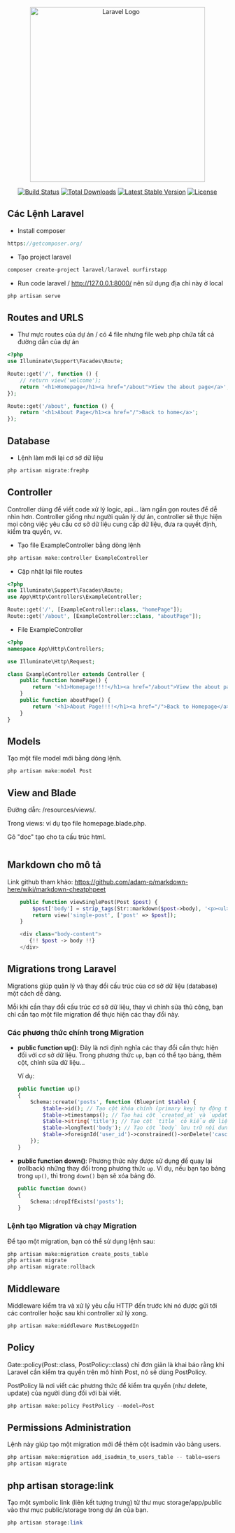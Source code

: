 <p align="center"><a href="https://laravel.com" target="_blank"><img src="https://raw.githubusercontent.com/laravel/art/master/logo-lockup/5%20SVG/2%20CMYK/1%20Full%20Color/laravel-logolockup-cmyk-red.svg" width="400" alt="Laravel Logo"></a></p>

<p align="center">
<a href="https://github.com/laravel/framework/actions"><img src="https://github.com/laravel/framework/workflows/tests/badge.svg" alt="Build Status"></a>
<a href="https://packagist.org/packages/laravel/framework"><img src="https://img.phpields.io/packagist/dt/laravel/framework" alt="Total Downloads"></a>
<a href="https://packagist.org/packages/laravel/framework"><img src="https://img.phpields.io/packagist/v/laravel/framework" alt="Latest Stable Version"></a>
<a href="https://packagist.org/packages/laravel/framework"><img src="https://img.phpields.io/packagist/l/laravel/framework" alt="License"></a>
</p>

## Các Lệnh Laravel

-   Install composer

```php
https://getcomposer.org/
```

-   Tạo project laravel

```php
composer create-project laravel/laravel ourfirstapp
```

-   Run code laravel / http://127.0.0.1:8000/ nên sử dụng địa chỉ này ở local

```php
php artisan serve
```

## Routes and URLS

-   Thư mực routes của dự án / có 4 file nhưng file web.php chứa tất cả đường dẫn của dự án

```php
<?php
use Illuminate\Support\Facades\Route;

Route::get('/', function () {
    // return view('welcome');
    return '<h1>Homepage</h1><a href="/about">View the about page</a>';
});

Route::get('/about', function () {
    return '<h1>About Page</h1><a href="/">Back to home</a>';
});
```

## Database

-   Lệnh làm mới lại cơ sở dữ liệu

```php
php artisan migrate:frephp
```

## Controller

Controller dùng để viết code xử lý logic, api... làm ngắn gọn routes để dễ nhìn hơn.
Controller giống như người quản lý dự án, controller sẽ thực hiện mọi công việc yêu cầu cơ sở dữ liệu cung cấp dữ liệu, đưa ra quyết định, kiểm tra quyền, vv.

-   Tạo file ExampleController bằng dòng lệnh

```php
php artisan make:controller ExampleController
```

-   Cập nhật lại file routes

```php
<?php
use Illuminate\Support\Facades\Route;
use App\Http\Controllers\ExampleController;

Route::get('/', [ExampleController::class, "homePage"]);
Route::get('/about', [ExampleController::class, "aboutPage"]);
```

-   File ExampleController

```php
<?php
namespace App\Http\Controllers;

use Illuminate\Http\Request;

class ExampleController extends Controller {
    public function homePage() {
        return '<h1>Homepage!!!!</h1><a href="/about">View the about page</a>';
    }
    public function aboutPage() {
        return '<h1>About Page!!!!</h1><a href="/">Back to Homepage</a>';
    }
}
```

## Models

Tạo một file model mới bằng dòng lệnh.

```php
php artisan make:model Post
```

## View and Blade

Đường dẫn: /resources/views/.

Trong views: ví dụ tạo file homepage.blade.php.

Gõ "doc" tạo cho ta cấu trúc html.

```php

```

## Markdown cho mô tả

Link github tham khảo: https://github.com/adam-p/markdown-here/wiki/markdown-cheatphpeet

```php
    public function viewSinglePost(Post $post) {
        $post['body'] = strip_tags(Str::markdown($post->body), '<p><ul><ol><li><strong><em><h3><br>');
        return view('single-post', ['post' => $post]);
    }

    <div class="body-content">
       {!! $post -> body !!}
    </div>

```

## Migrations trong Laravel

Migrations giúp quản lý và thay đổi cấu trúc của cơ sở dữ liệu (database) một cách dễ dàng.

Mỗi khi cần thay đổi cấu trúc cơ sở dữ liệu, thay vì chỉnh sửa thủ công, bạn chỉ cần tạo một file migration để thực hiện các thay đổi này.

### Các phương thức chính trong Migration

-   **public function up()**: Đây là nơi định nghĩa các thay đổi cần thực hiện đối với cơ sở dữ liệu. Trong phương thức `up`, bạn có thể tạo bảng, thêm cột, chỉnh sửa dữ liệu...

    Ví dụ:

    ```php
    public function up()
    {
        Schema::create('posts', function (Blueprint $table) {
            $table->id(); // Tạo cột khóa chính (primary key) tự động tăng dần.
            $table->timestamps(); // Tạo hai cột `created_at` và `updated_at` để lưu trữ thời gian tạo và cập nhật bản ghi.
            $table->string('title'); // Tạo cột `title` có kiểu dữ liệu chuỗi (string), dùng để lưu tiêu đề bài viết.
            $table->longText('body'); // Tạo cột `body` lưu trữ nội dung chi tiết của bài viết (kiểu dữ liệu `longText` vì nội dung có thể dài).
            $table->foreignId('user_id')->constrained()->onDelete('cascade'); // Tạo cột `user_id` làm khóa ngoại, khi người dùng xóa bài viết, bài viết cũng bị xóa theo.
        });
    }
    ```

-   **public function down()**: Phương thức này được sử dụng để quay lại (rollback) những thay đổi trong phương thức `up`. Ví dụ, nếu bạn tạo bảng trong `up()`, thì trong `down()` bạn sẽ xóa bảng đó.

    ```php
    public function down()
    {
        Schema::dropIfExists('posts');
    }
    ```

### Lệnh tạo Migration và chạy Migration

Để tạo một migration, bạn có thể sử dụng lệnh sau:

```php
php artisan make:migration create_posts_table
php artisan migrate
php artisan migrate:rollback
```

## Middleware

Middleware kiểm tra và xử lý yêu cầu HTTP đến trước khi nó được gửi tới các controller hoặc sau khi controller xử lý xong.

```php
php artisan make:middleware MustBeLoggedIn
```

## Policy

Gate::policy(Post::class, PostPolicy::class) chỉ đơn giản là khai báo rằng khi Laravel cần kiểm tra quyền trên mô hình Post, nó sẽ dùng PostPolicy.

PostPolicy là nơi viết các phương thức để kiểm tra quyền (như delete, update) của người dùng đối với bài viết.

```php
php artisan make:policy PostPolicy --model=Post
```

## Permissions Administration

Lệnh này giúp tạo một migration mới để thêm cột isadmin vào bảng users.

```php
php artisan make:migration add_isadmin_to_users_table -- table=users
php artisan migrate
```

## php artisan storage:link

Tạo một symbolic link (liên kết tượng trưng) từ thư mục storage/app/public vào thư mục public/storage trong dự án của bạn.

```php
php artisan storage:link
```

